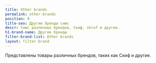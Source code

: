 ```yaml
---
title: Other brands
permalink: other-brands
position: 9
title-seo: Другие бренды снюс
descr: Снюс различных брендов, Скиф, skruf и другие.
h1-brand-name: Другие бренды
filter-brand-list: Other brands
layout: filter-brand
---
```


Представлены товары различных брендов, таких как Скиф и другие.